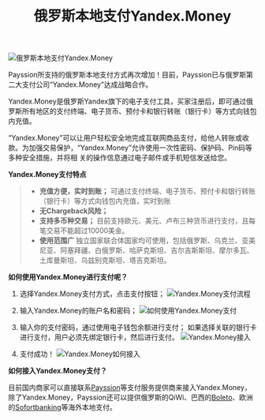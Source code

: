 ﻿---
layout: post
title: 俄罗斯本地支付Yandex.Money
---

![俄罗斯本地支付Yandex.Money](https://www.payssion.com/static/images/payment/pay_yandex.jpg)

Payssion所支持的俄罗斯本地支付方式再次增加！目前，Payssion已与俄罗斯第二大支付公司“Yandex.Money”达成战略合作。

Yandex.Money是俄罗斯Yandex旗下的电子支付工具，买家注册后，即可通过俄罗斯所有地区的支付终端、电子货币、预付卡和银行转账（银行卡）等方式向钱包内充值。

“Yandex.Money”可以让用户轻松安全地完成互联网商品支付，给他人转账或收款。为加强交易保护，“Yandex.Money”允许使用一次性密码、保护码、Pin码等多种安全措施，并将相 关的操作信息通过电子邮件或手机短信发送给您。

**Yandex.Money支付特点**
> - **充值方便，实时到账；**
> 可通过支付终端、电子货币、预付卡和银行转账（银行卡）等方式向钱包内充值，实时到账
> - **无Chargeback风险；**
> - **支持多币种交易；**
> 目前支持欧元、美元、卢布三种货币进行支付，且每笔交易不能超过10000美金。
> - **使用范围广**
> 独立国家联合体国家均可使用，包括俄罗斯、乌克兰、亚美尼亚、阿塞拜疆、白俄罗斯、哈萨克斯坦、吉尔吉斯斯坦、摩尔多瓦、土库曼斯坦、乌兹别克斯坦、塔吉克斯坦。


**如何使用Yandex.Money进行支付呢？**

 1. 选择Yandex.Money支付方式，点击支付按钮；
 ![Yandex.Money支付流程](http://blog.payssion.com/images/yandex_1.png) 

 2. 输入Yandex.Money的账户名和密码；
 ![如何使用Yandex.Money支付](http://blog.payssion.com/images/yandex_2.png) 

 3. 输入你的支付密码，通过使用电子钱包余额进行支付；
如果选择关联的银行卡进行支付，用户必须先绑定银行卡，然后进行支付。
 ![Yandex.Money接入](http://blog.payssion.com/images/yandex_3.png) 

 4. 支付成功！
  ![Yandex.Money如何接入](http://blog.payssion.com/images/yandex_4.png) 


**如何接入Yandex.Money支付？**

目前国内商家可以直接联系[Payssion](https://www.payssion.com "海外本地支付")等支付服务提供商来接入Yandex.Money，除了Yandex.Money，Payssion还可以提供俄罗斯的QiWi、巴西的[Boleto](https://www.payssion.com/cn/boleto.html)、欧洲的[Sofortbanking](https://www.payssion.com/cn/bank.html "欧洲本地支付")等海外本地支付。